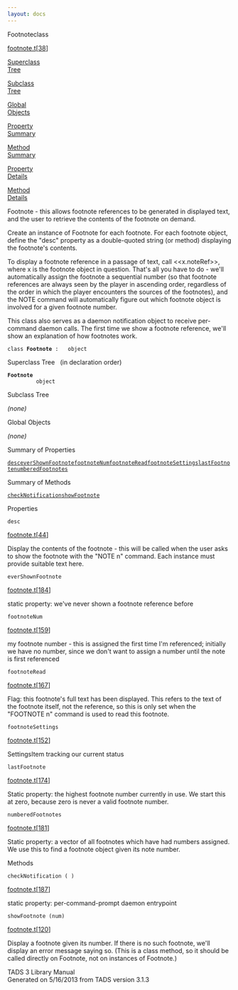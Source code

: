 ```yaml
---
layout: docs
---
```

<span class="title">Footnote</span><span class="type">class</span>

[footnote.t](../file/footnote.t.html)\[[38](../source/footnote.t.html#38)\]

[Superclass  
Tree](#_SuperClassTree_)

[Subclass  
Tree](#_SubClassTree_)

[Global  
Objects](#_ObjectSummary_)

[Property  
Summary](#_PropSummary_)

[Method  
Summary](#_MethodSummary_)

[Property  
Details](#_Properties_)

[Method  
Details](#_Methods_)



Footnote - this allows footnote references to be generated in displayed
text, and the user to retrieve the contents of the footnote on demand.

Create an instance of Footnote for each footnote. For each footnote
object, define the "desc" property as a double-quoted string (or method)
displaying the footnote's contents.

To display a footnote reference in a passage of text, call
\<\<x.noteRef\>\>, where x is the footnote object in question. That's
all you have to do - we'll automatically assign the footnote a
sequential number (so that footnote references are always seen by the
player in ascending order, regardless of the order in which the player
encounters the sources of the footnotes), and the NOTE command will
automatically figure out which footnote object is involved for a given
footnote number.

This class also serves as a daemon notification object to receive
per-command daemon calls. The first time we show a footnote reference,
we'll show an explanation of how footnotes work.

`class `**`Footnote`**` :   object`



<span id="_SuperClassTree_"></span>



<span class="hdln">Superclass Tree</span>   (in declaration order)



**`Footnote`**  
`         object`  
<span id="_SubClassTree_"></span>



<span class="hdln">Subclass Tree</span>  



*(none)* <span id="_ObjectSummary_"></span>



<span class="hdln">Global Objects</span>  



*(none)* <span id="_PropSummary_"></span>



<span class="hdln">Summary of Properties</span>  



[`desc`](#desc)[`everShownFootnote`](#everShownFootnote)[`footnoteNum`](#footnoteNum)[`footnoteRead`](#footnoteRead)[`footnoteSettings`](#footnoteSettings)[`lastFootnote`](#lastFootnote)[`numberedFootnotes`](#numberedFootnotes)

<span id="_MethodSummary_"></span>



<span class="hdln">Summary of Methods</span>  



[`checkNotification`](#checkNotification)[`showFootnote`](#showFootnote)

<span id="_Properties_"></span>



<span class="hdln">Properties</span>  



<span id="desc"></span>

`desc`

[footnote.t](../file/footnote.t.html)\[[44](../source/footnote.t.html#44)\]



Display the contents of the footnote - this will be called when the user
asks to show the footnote with the "NOTE n" command. Each instance must
provide suitable text here.



<span id="everShownFootnote"></span>

`everShownFootnote`

[footnote.t](../file/footnote.t.html)\[[184](../source/footnote.t.html#184)\]



static property: we've never shown a footnote reference before



<span id="footnoteNum"></span>

`footnoteNum`

[footnote.t](../file/footnote.t.html)\[[159](../source/footnote.t.html#159)\]



my footnote number - this is assigned the first time I'm referenced;
initially we have no number, since we don't want to assign a number
until the note is first referenced



<span id="footnoteRead"></span>

`footnoteRead`

[footnote.t](../file/footnote.t.html)\[[167](../source/footnote.t.html#167)\]



Flag: this footnote's full text has been displayed. This refers to the
text of the footnote itself, not the reference, so this is only set when
the "FOOTNOTE n" command is used to read this footnote.



<span id="footnoteSettings"></span>

`footnoteSettings`

[footnote.t](../file/footnote.t.html)\[[152](../source/footnote.t.html#152)\]



SettingsItem tracking our current status



<span id="lastFootnote"></span>

`lastFootnote`

[footnote.t](../file/footnote.t.html)\[[174](../source/footnote.t.html#174)\]



Static property: the highest footnote number currently in use. We start
this at zero, because zero is never a valid footnote number.



<span id="numberedFootnotes"></span>

`numberedFootnotes`

[footnote.t](../file/footnote.t.html)\[[181](../source/footnote.t.html#181)\]



Static property: a vector of all footnotes which have had numbers
assigned. We use this to find a footnote object given its note number.



<span id="_Methods_"></span>



<span class="hdln">Methods</span>  



<span id="checkNotification"></span>

`checkNotification ( )`

[footnote.t](../file/footnote.t.html)\[[187](../source/footnote.t.html#187)\]



static property: per-command-prompt daemon entrypoint



<span id="showFootnote"></span>

`showFootnote (num)`

[footnote.t](../file/footnote.t.html)\[[120](../source/footnote.t.html#120)\]



Display a footnote given its number. If there is no such footnote, we'll
display an error message saying so. (This is a class method, so it
should be called directly on Footnote, not on instances of Footnote.)





TADS 3 Library Manual  
Generated on 5/16/2013 from TADS version 3.1.3


